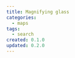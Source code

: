 ```yaml
---
title: Magnifying glass
categories:
  - maps
tags:
  - search
created: 0.1.0
updated: 0.2.0
---
```

